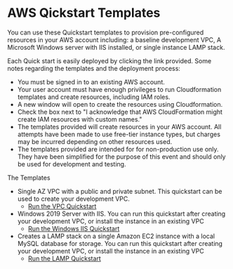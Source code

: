 # AWS Qickstart Templates

You can use these Quickstart templates to provision pre-configured resources in your AWS account including: a baseline development VPC, A Microsoft Windows server with IIS installed, or single instance LAMP stack.  

Each Quick start is easily deployed by clicking the link provided. Some notes regarding the templates and the deployment process:
  * You must be signed in to an existing AWS account.
  * Your user account must have enough privileges to run Cloudformation templates and create resources, including IAM roles.
  * A new window will open to create the resources using Cloudformation.
  * Check the box next to "I acknowledge that AWS CloudFormation might create IAM resources with custom names."
  * The templates provided will create resources in your AWS account. All attempts have been made to use free-tier instance types, but charges may be incurred depending on other resources used.
  * The templates provided are intended for for non-production use only.  They have been simplified for the purpose of this event and should only be used for development and testing.

  The Templates

   * Single AZ VPC with a public and private subnet.  This quickstart can be used to create your development VPC.
     * [Run the VPC Quickstart](https://us-east-1.console.aws.amazon.com/cloudformation/home?region=us-east-1#/stacks/create/review?templateURL=https://s3.amazonaws.com/cloudticity-connectathon-public/create_new_vpc.yaml)
  * Windows 2019 Server with IIS. You can run this quickstart after creating your development VPC, or install the instance  in an existing VPC 
     * [Run the Windows IIS Quickstart](https://us-east-1.console.aws.amazon.com/cloudformation/home?region=us-east-1#/stacks/create/review?templateURL=https://s3.amazonaws.com/cloudticity-connectathon-public/create_windows_in_existing_vpc.yaml)
 * Creates a LAMP stack on a single Amazon EC2 instance with a local MySQL database for storage.  You can run this quickstart after creating your development VPC, or install the instance  in an existing VPC 
     * [Run the LAMP Quickstart](https://us-east-1.console.aws.amazon.com/cloudformation/home?region=us-east-1#/stacks/create/review?templateURL=https://s3.amazonaws.com/cloudticity-connectathon-public/create_linux_in_existing_vpc.yaml)

